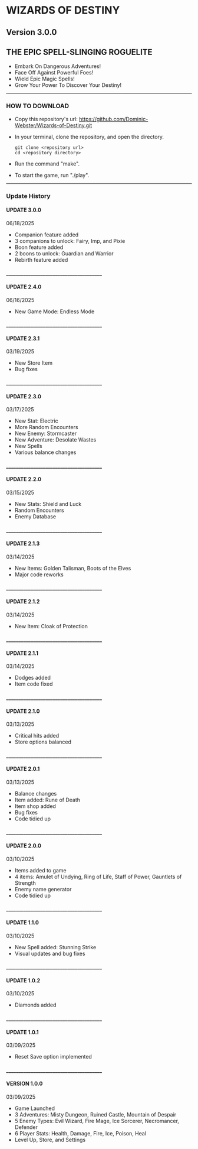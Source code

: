 # WIZARDS OF DESTINY
## Version 3.0.0

## THE EPIC SPELL-SLINGING ROGUELITE

- Embark On Dangerous Adventures!
- Face Off Against Powerful Foes!
- Wield Epic Magic Spells!
- Grow Your Power To Discover Your Destiny!

---

### HOW TO DOWNLOAD

- Copy this repository's url: https://github.com/Dominic-Webster/Wizards-of-Destiny.git
- In your terminal, clone the repository, and open the directory.

    ```console
    git clone <repository url>
    cd <repository directory>
    ```

- Run the command "make".
- To start the game, run "./play".

---

### Update History

#### UPDATE 3.0.0
06/18/2025
- Companion feature added
- 3 companions to unlock: Fairy, Imp, and Pixie
- Boon feature added
- 2 boons to unlock: Guardian and Warrior
- Rebirth feature added

#### _______________________________________

#### UPDATE 2.4.0
06/16/2025
- New Game Mode: Endless Mode

#### _______________________________________

#### UPDATE 2.3.1
03/19/2025
- New Store Item
- Bug fixes

#### _______________________________________

#### UPDATE 2.3.0
03/17/2025
- New Stat: Electric
- More Random Encounters
- New Enemy: Stormcaster
- New Adventure: Desolate Wastes
- New Spells
- Various balance changes

#### _______________________________________

#### UPDATE 2.2.0
03/15/2025
- New Stats: Shield and Luck
- Random Encounters
- Enemy Database

#### _______________________________________

#### UPDATE 2.1.3
03/14/2025
- New Items: Golden Talisman, Boots of the Elves
- Major code reworks

#### _______________________________________

#### UPDATE 2.1.2
03/14/2025
- New Item: Cloak of Protection

#### _______________________________________


#### UPDATE 2.1.1
03/14/2025
- Dodges added
- Item code fixed

#### _______________________________________

#### UPDATE 2.1.0
03/13/2025
- Critical hits added
- Store options balanced

#### _______________________________________

#### UPDATE 2.0.1
03/13/2025
- Balance changes
- Item added: Rune of Death
- Item shop added
- Bug fixes
- Code tidied up

#### _______________________________________

#### UPDATE 2.0.0
03/10/2025
- Items added to game
- 4 items: Amulet of Undying, Ring of Life, Staff of Power, Gauntlets of Strength
- Enemy name generator
- Code tidied up

#### _______________________________________

#### UPDATE 1.1.0
03/10/2025
- New Spell added: Stunning Strike
- Visual updates and bug fixes

#### _______________________________________

#### UPDATE 1.0.2
03/10/2025
- Diamonds added

#### _______________________________________

#### UPDATE 1.0.1
03/09/2025
- Reset Save option implemented

#### _______________________________________

#### VERSION 1.0.0
03/09/2025
- Game Launched
- 3 Adventures: Misty Dungeon, Ruined Castle, Mountain of Despair
- 5 Enemy Types: Evil Wizard, Fire Mage, Ice Sorcerer, Necromancer, Defender
- 6 Player Stats: Health, Damage, Fire, Ice, Poison, Heal
- Level Up, Store, and Settings